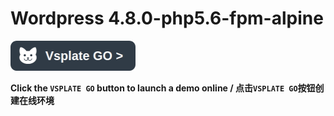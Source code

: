 # Wordpress 4.8.0-php5.6-fpm-alpine

<a href="https://www.vsplate.com/?docker-compose=https://github.com/vsplate/dcenvs/wordpress/4.8.0-php5.6-fpm-alpine"><img alt="VSPLATE GO" src="https://raw.githubusercontent.com/vsplate/images/master/vsgo_btn.png" width="200px"></a>

**Click the `VSPLATE GO` button to launch a demo online / 点击`VSPLATE GO`按钮创建在线环境**